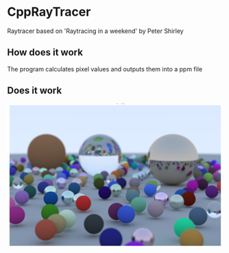 # CppRayTracer
Raytracer based on 'Raytracing in a weekend' by Peter Shirley


## How does it work
The program calculates pixel values and outputs them into a ppm file


## Does it work
![final](https://github.com/Cinder-Binder/CppRayTracer/blob/master/final.PNG)
